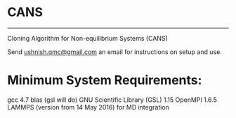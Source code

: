 # CANS
---

Cloning Algorithm for Non-equilibrium Systems (CANS)

Send ushnish.qmc@gmail.com an email for instructions on setup and use. 

Minimum System Requirements:
===============================
gcc 4.7
blas (gsl will do)
GNU Scientific Library (GSL) 1.15
OpenMPI 1.6.5
LAMMPS (version from 14 May 2016) for MD integration
